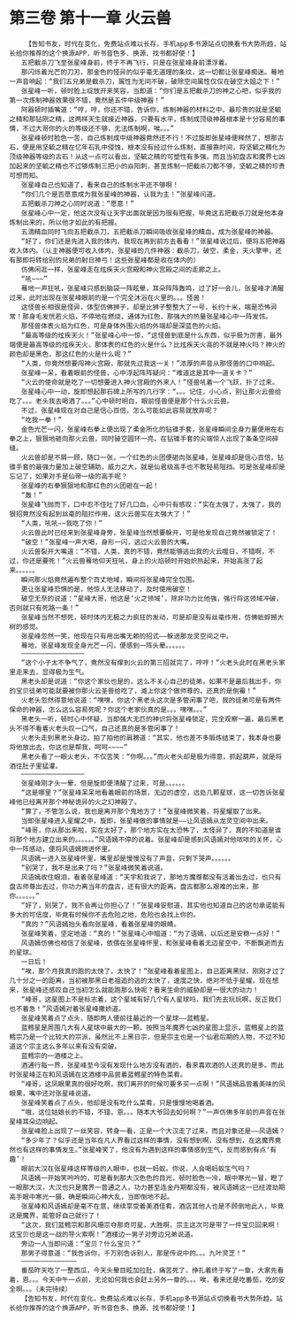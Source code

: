 # 第三卷 第十一章 火云兽
        【告知书友，时代在变化，免费站点难以长存，手机app多书源站点切换看书大势所趋，站长给你推荐的这个换源APP，听书音色多、换源、找书都好使！】
       五把截杀刀飞至张星峰身前，终于不再飞行，只是在张星峰身前漂浮着。
       那闪烁着光芒的刀刃，那金色的怪异的似乎毫无道理的条纹，这一切都让张星峰痴迷。蓦地一声音响起：“我们五兄弟是截杀刀，属性为无间不破，破除空间属性仅仅在破空大姐之下！”
       张星峰一听，顿时脸上绽放开来笑容，当即道：“你们是五把截杀刀的神之心吧，似乎我的第一次炼制神器效果很不错，竟然是五件中级神器！”
       阿器顿时插嘴道：“哼，哼，你还不错，告诉你，炼制神器的材料之中，最珍贵的就是坚毓之精和那钻刚之精，这两样天生就接近神器，只要有水平，炼制成顶级神器根本是十分容易的事情，不过大哥你的火的等级还不够，无法炼制啊，唉。。。”
       张星峰顿时脸色一苦，自己炼制成中级神器竟然还不行！不过旋即张星峰便释然了，想那古石，便是用坚毓之精在亿年石乳中侵蚀，根本没有经过什么炼制，直接靠时间，将坚毓之精化为顶级神器等级的古石！从这一点可以看出，坚毓之精的可塑性有多强。而且当初盘古和魔界七凶加起来的坚毓之精也不过够炼制三把小的焱阳刺，甚至炼制一把截杀刀都不够，坚毓之精的珍贵可想而知。
       张星峰自己也知道了，看来自己的炼制水平还不够啊！
       “你们几个是否愿意成为我张星峰的神器，认我为主！”张星峰问道。
       五把截杀刀神之心同时说道：“愿意！”
       张星峰心中一定，他这次没有让天宇出面就是因为很有把握，毕竟这五把截杀刀就是他本身炼制出来的，所以他才如此的有把握。
       五滴精血同时飞向五把截杀刀，五把截杀刀瞬间吸收张星峰的精血，成为张星峰的神器。
       “好了，你们还是先进入我的体内，我现在再到前方去看看！”张星峰说过后，便将五把神器收入体内。（认主神器便可收入体内，张星峰的几件神器：截杀刀，破空，柔金，天火擎甲，还有那即将转给别的兄弟的射日神弓！这些张星峰都是收在体内的）
       仿佛闲逛一样，张星峰走在炫疾天火宫殿和神火宫殿之间的走廊之上。
       “吼~~~”
       蓦地一声狂吼，张星峰只感到脑袋一阵眩晕，耳朵阵阵轰鸣，过了好一会儿，张星峰才清醒过来，此时出现在张星峰眼前的是一个完全沐浴在火里的。。。怪兽！
       这怪兽长相很是怪异，体型仿佛狮子，却是比狮子整整大了一号，长约十米，端是恐怖异常！那身毛发恍若火焰，不停地在燃烧，通体为红色，那强大的热量张星峰心中一阵发怵。
       那怪兽体表火焰为红色，可是身体外围火焰的外端却是深蓝色的火焰。
       “最高等级的炫疾天火！”张星峰心中一惊，“这怪兽到底是什么东西，似乎极为厉害，最外端便是最高等级的炫疾天火，那体表的红色的火是什么？比炫疾天火高的不就是神火吗？神火的颜色却是黑色，那这红色的火是什么呢？”
       “人类，你竟然想要闯神火宫殿，那就先过我这一关！”浓厚的声音从那怪兽的口中响起。
       张星峰一呆，看着眼前的怪兽，心中浮起阵阵疑问：“难道这是其中一道关卡？”
       “火云的使命就是吃了一切想要进入神火宫殿的外来人！”怪兽吼着一个飞跃，扑了过来。
       张星峰心中一动，旋即想起那石碑上所写的几行字：“。。。记住，小心点，别让那火云兽给吃了。。。老头我去喝酒了。。。”心中顿时明白，眼前怪兽便是那个什么火云兽。
       不过，张星峰现在对自己是信心百倍，怎么可能如此容易就放弃呢？
       “吃我一拳！”
       金色光芒一闪，张星峰右拳上便出现了柔金所化的钻锥手套，张星峰瞬间全身力量便用在右拳之上，狠狠地砸向那火云兽，同时破空圆环一亮，在钻锥手套的尖端惊人出现了条条空间碎缝。
       火云兽却是不屑一顾，随口一张，一个红色的火团便砸向张星峰，张星峰却是信心百倍，钻锥手套的最强力量加上破空辅助，威力之大，就是仙君级高手也不敢轻易阻挡。可是张星峰却是忘记了，如果对手是仙帝一级的高手呢？
       张星峰的右拳狠狠地和那红色的火团砸在一起！
       “轰！”
       张星峰飞抛而下，口中忍不住吐了好几口血，心中只有感叹：“实在太强了，太强了，我的狠招竟然没有起到丝毫的阻拦作用，这火云兽实在太强大了！”
       “人类，吼吼~~我吃了你！”
       火云兽此时已经来到张星峰身旁，张星峰当然想要躲开，可是他发现自己竟然被锁定了！
       “破空！”张星峰一声大喝，身形一闪，逃过火云兽的大嘴。
       火云兽裂开大嘴道：“不错，人类，真的不错，竟然能够逃出我的火云噬日，不错啊，不过，你还是要死！”火云兽蓦地仰天狂吼，身上的火焰顿时开始炽热起来，开始高涨了起来。。。。。。
       瞬间那火焰竟然遍布整个百丈地域，瞬间将张星峰完全包围。
       更让张星峰恐惧的是，他惊人无法移动了，及时使用破空！
       破空无奈的说道：“星峰大哥，他这是‘火之领域’，除非功力比他强，强行将这领域冲破，否则就只有死路一条！”
       张星峰当然不想死，顿时体内无极之力疯狂的发动，可是却是没有丝毫作用，仿佛蚍蜉撼大树的感觉。
       张星峰忽然一笑，他现在只有用出嘴无赖的招式——躲进那龙灵空间之中。
       蓦地，张星峰发现全身光芒一闪，便感到一阵头晕。。。。。。
       ————————————————
       “这个小子太不争气了，竟然没有撑到火云的第三招就完了，哼哼！”火老头此时在黑老头家里走来去，显得极为生气。
       黑老头却是说道：“你这个家伙也是的，这么不关心自己的徒弟，如果不是最后我出手，你的宝贝徒弟可能就要被你那火云圣兽给吃了，滩上你这个做师尊的，还真的是倒霉！”
       火老头忽然得意地说道：“嘿嘿，你这个黑老头这次是多管闲事了吧，我的徒弟可是有两件保命的神器，怎么这么容易死呢？你这个老家伙真的是。。。嘿嘿。。。”
       黑老头一听，顿时心中怀疑，当即强大无匹的神识将张星峰锁定，完全观察一遍，最后黑老头不得不看着火老头叹一口气，自己还真的是多管闲事了！
       火老头走到黑老头身边，拍了拍他的肩膀道：“其实，他也差不多锻炼结束了，我本身也要将他放出去，你这也是帮我，呵呵~~~~”
       黑老头看了一眼火老头，不仅苦笑：“你啊。。。”而火老头却是极为得意，抓起葫芦，就是将酒往肚子里猛灌。
       ————————————————
       张星峰刚才头一晕，但是旋即便清醒了过来，可是。。。。。。
       “这是哪里？”张星峰呆呆地看着眼前的场景，无边的虚空，远处几颗星球，这一切告诉张星峰他已经离开那个神秘诡异的火之幻神殿了。
       “算了，不管怎么说，我也是离开那个鬼地方了！”张星峰微笑着，将星耀取了出来。
       当即张星峰进入星耀之中，旋即，张星峰做的事情就是——让风语嫣从龙灵空间中出来。
       “峰哥，你从那出来啦，实在太好了，那个地方实在太恐怖了，太怪异了，真的不知道是谁将那个地方建立出来的。。。。。。”风语嫣不停的说着。张星峰却是感到风语嫣对他哝哝的关怀，心中一阵感动，便将风语嫣拥进怀里。
       风语嫣一进入张星峰怀里，嘴里却是慢慢没有了声音，只剩下哭声。。。。。。
       “别哭了，我不是出来了吗？”张星峰微笑着说道。
       风语嫣收住眼泪，看着张星峰道：“天宇和我说了，那地方魔尊都没有活着出去过，也只有盘古师尊出去过，你功力离当年的盘古，还有很大的距离，盘古都那么艰难的出来，那你。。。。。。”
       “好了，别哭了，我不会再让你担心了！”张星峰安慰道，其实他也知道自己的这句承诺能有多大的可信度，毕竟有时候你不去危险之地，危险也会找上你的。
       “真的？”风语嫣抬头看向张星峰，看着张星峰的眼睛。
       张星峰笑着，坚定地道：“真的！”张星峰心中暗道：“为了语嫣，以后还是安稳一点好！”
       风语嫣仿佛也相信了张星峰，依偎在张星峰怀里，和张星峰看着无边星空中，不断飘逝而去的星球。
       一日后！
       “唉，那个月我真的跑的太快了，太快了！”张星峰看着星图上，自己距离黑狱，刚刚才过了几十分之一的距离，当初被那黑日老祖追的逃的太快了，速度之快，绝对不低于星耀，现在想来，张星峰还感叹自己当初怎么就能跑那么快呢？看来生命的威胁却是一很大的动力！
       “峰哥，这星图上不是标志着，这个星域有好几个有人星球吗，我们先去玩玩啊，反正我们也不着急！”风语嫣对着张星峰撒娇道。
       张星峰笑着点了点头，随即两人便前往最近的一个星球——蓝鳕星。
       蓝鳕星是周围几大有人星球中最大的一颗，按照当年魔界七凶的星图上显示，蓝鳕星上的蓝鳕宗乃是一个比较大的宗派，虽然比不上黑日宗，但是宗主也是一个仙君后期的人物，不过不知道这个宗主这么多年以来有没有突破。
       蓝鳕宗的一酒楼之上。
       酒通行每一界，张星峰至今没有发现什么地方没有酒的，看来喜欢酒的人还真的是多。而此时张星峰正在和风语嫣在这酒楼中品尝着蓝鳕星的特色菜肴。
       “峰哥，这凤眼果真的很好吃啊，我们离开的时候可要多买一点啊！”风语嫣品尝着美味的凤眼果，嘴中还对张星峰说道。
       张星峰笑着点了点头，他却是没有吃什么菜肴，只是慢慢地喝着酒。
       “哦，这位姑娘长的不错，不错，恩。。。随本大爷回去如何啊？”一声仿佛多年前的声音在张星峰耳朵边响起。
       张星峰脸上出现了一丝笑容，转身一看，正是一个大汉走了过来，而且对象还是——风语嫣？
       “多少年了？似乎还是当年在凡人界看过这样的事情，没有想到啊，没有想到，在这魔界竟然也有这样的事情发生。”张星峰笑了，他没有为遇到这样的事情感到生气，反而感到有点‘有趣’！
       眼前大汉在张星峰这样等级的人眼中，也就一蚂蚁。你说，人会喝蚂蚁生气吗？
       风语嫣一开始笑吟吟的，可是看到那大汉色色的目光，顿时脸色一冷，眼中寒光一冒，瞪了一眼那大汉，大汉也只是魔界一普通之人，功力甚至连金丹期都没有，被风语嫣这一已经渡劫期高手眼中寒光一摄，确是瞬间心神大乱，当即倒地不起。
       张星峰和风语嫣却是毫不在意，继续享受着美酒佳肴，酒店其他人也是不顾倒地此人，毕竟这是魔界，能管好自己就行了！
       “这次，我们蓝鳕宗和那风珊宗夺那奇可星，大胜啊，宗主这次可是带了一件宝贝回来啊！这宝贝也是这一战的导火索啊！”酒楼边一男子对旁边兄弟说道。
       旁边一人当即问道：“宝贝？什么宝贝？”
       那男子得意道：“我告诉你，千万别告诉别人，那是传说中的。。。九叶灵芝！”
       ——————————————
       番茄昨天吃了一整西瓜，今天头晕目眩加拉肚，痛苦死了，挣扎着终于写了一章，大家先看着，恩。。。今天中午一点前，无论如何我也会赶上另外一章的。。。唉，看来还是吃番茄，吃的安全啊。。。（未完待续）
       【告知书友，时代在变化，免费站点难以长存，手机app多书源站点切换看书大势所趋，站长给你推荐的这个换源APP，听书音色多、换源、找书都好使！】